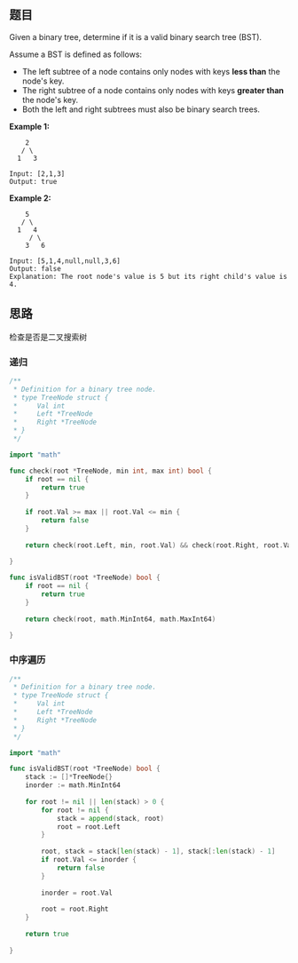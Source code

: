 ## 题目

Given a binary tree, determine if it is a valid binary search tree (BST).

Assume a BST is defined as follows:

- The left subtree of a node contains only nodes with keys **less than** the node's key.
- The right subtree of a node contains only nodes with keys **greater than** the node's key.
- Both the left and right subtrees must also be binary search trees.

**Example 1:**

```
    2
   / \
  1   3

Input: [2,1,3]
Output: true
```

**Example 2:**

```
    5
   / \
  1   4
     / \
    3   6

Input: [5,1,4,null,null,3,6]
Output: false
Explanation: The root node's value is 5 but its right child's value is 4.
```

## 思路

检查是否是二叉搜索树

### 递归

```go
/**
 * Definition for a binary tree node.
 * type TreeNode struct {
 *     Val int
 *     Left *TreeNode
 *     Right *TreeNode
 * }
 */

import "math"

func check(root *TreeNode, min int, max int) bool {
    if root == nil {
        return true
    }
    
    if root.Val >= max || root.Val <= min {
        return false
    }
    
    return check(root.Left, min, root.Val) && check(root.Right, root.Val, max)
    
}

func isValidBST(root *TreeNode) bool {
    if root == nil {
        return true
    }
    
    return check(root, math.MinInt64, math.MaxInt64)
    
}
```

### 中序遍历

```go
/**
 * Definition for a binary tree node.
 * type TreeNode struct {
 *     Val int
 *     Left *TreeNode
 *     Right *TreeNode
 * }
 */

import "math"

func isValidBST(root *TreeNode) bool {
    stack := []*TreeNode{}
    inorder := math.MinInt64
    
    for root != nil || len(stack) > 0 {
        for root != nil {
            stack = append(stack, root)
            root = root.Left
        }
        
        root, stack = stack[len(stack) - 1], stack[:len(stack) - 1]
        if root.Val <= inorder {
            return false
        }
        
        inorder = root.Val
        
        root = root.Right
    }
    
    return true
    
}
```


